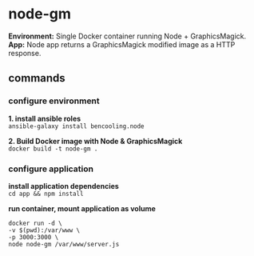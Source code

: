 # node-gm

**Environment:** Single Docker container running Node + GraphicsMagick.
**App:** Node app returns a GraphicsMagick modified image as a HTTP response.


## commands  

### configure environment

**1. install ansible roles**  
`ansible-galaxy install bencooling.node`

**2. Build Docker image with Node & GraphicsMagick**  
`docker build -t node-gm .`

### configure application

**install application dependencies**  
`cd app && npm install`

**run container, mount application as volume**  
```
docker run -d \
-v $(pwd):/var/www \
-p 3000:3000 \
node node-gm /var/www/server.js
```
